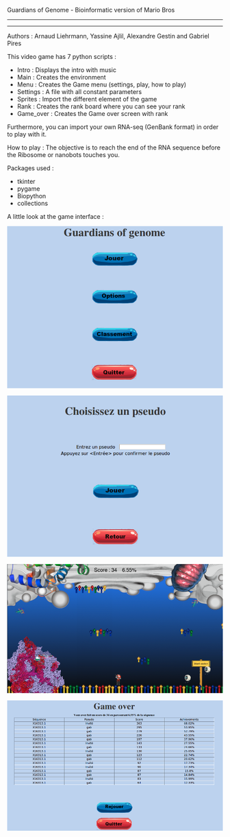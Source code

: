 Guardians of Genome - Bioinformatic version of Mario Bros

---------------------------------------------------------
---------------------------------------------------------

Authors : Arnaud Liehrmann, Yassine Ajlil, Alexandre Gestin and Gabriel Pires


This video game has 7 python scripts : 
	
 - Intro : Displays the intro with music
 - Main : Creates the environment
 - Menu :  Creates the Game menu (settings, play, how to play)
 - Settings : A file with all constant parameters
 - Sprites : Import the different element of the game
 - Rank : Creates the rank board where you can see your rank
 - Game\_over : Creates the Game over screen with rank

Furthermore, you can import your own RNA-seq (GenBank format) in order to play with it.

How to play : 
	The objective is to reach the end of the RNA sequence before the Ribosome or nanobots touches you.  
	
	
Packages used : 
 - tkinter
 - pygame
 - Biopython
 - collections

A little look at the game interface : 

![Screenshot](images/menu.png)

![Screenshot](images/pseudo.png)

![Screenshot](images/game.png) 

![Screenshot](images/game_over_screen.png)


